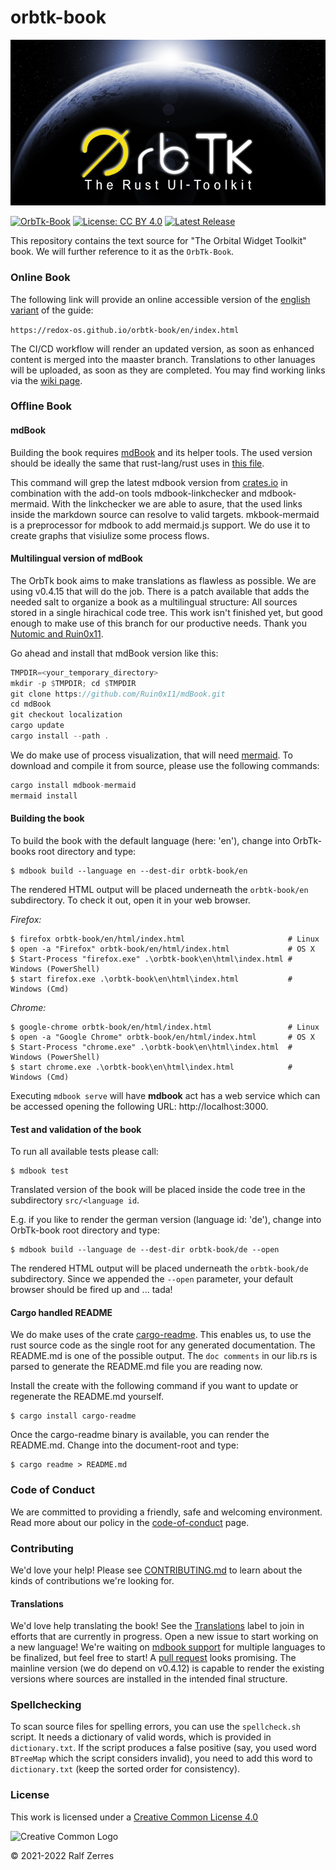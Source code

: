 # orbtk-book

<img title="Welcome to OrbTk planet" alt="OrbTK planet" src="/src/img/orbtk_planet.png">

[![OrbTk-Book](https://github.com/redox-os/orbtk-book/workflows/CI/badge.svg)](https://github.com/redox-os/orbtk-book/actions)
[![License: CC BY 4.0](https://img.shields.io/badge/License-CC_BY_4.0-lightgrey.svg)](https://creativecommons.org/licenses/by/4.0/)
[![Latest Release](https://github.com/redox-os/orbtk-book/-/badges/release.svg)](https://github.com/redox-os/orbtk-book/orbtk-book/-/releases)
<!-- [![CI-Tests](https://gitlab.com/redox-os/dces-guide/workflows/CI/badge.svg)](https://gitlab.com/redox-os/dces-guide/actions) -->

This repository contains the text source for "The Orbital Widget Toolkit" book.
We will further reference to it as the `OrbTk-Book`.

<!--
    WIP: once it is ready to be shipped
    [The book is available in dead-tree form from No Starch Press][nostarch].

    [nostarch]: https://nostarch.com/

    You can read the book for free online. Please see the book as shipped with
    the latest [stable], or [develop] OrbTk releases. Be aware that issues
    in those versions may have been fixed in this repository already, as those
    releases are updated less frequently.

    [stable]: https://doc.orbtk.org/stable/book/
    [develop]: https://doc.orbtk.org/develop/book/

    See the [releases] to download just the code of all the code listings that appear in the book.

    [releases]: https://github.com/redox-os/orbtk/book/releases
-->

### Online Book

The following link will provide an online accessible version of
the [english variant][book_en] of the guide:

`https://redox-os.github.io/orbtk-book/en/index.html`

The CI/CD workflow will render an updated version, as soon as enhanced
content is merged into the maaster branch.
Translations to other lanuages will be uploaded, as soon as they are completed.
You may find working links via the [wiki page][wiki_page].

[book_en]: https://redox-os.github.io/orbtk-book/en/index.html
[wiki_page]: https://github.com/redox-os/orbtk-book/wiki

### Offline Book

#### mdBook

Building the book requires [mdBook] and its helper tools. The used
version should be ideally the same that rust-lang/rust uses in
[this file][rust_mdbook].

This command will grep the latest mdbook version from [crates.io] in
combination with the add-on tools mdbook-linkchecker and
mdbook-mermaid. With the linkchecker we are able to asure, that
the used links inside the markdown source can resolve to valid
targets. mkbook-mermaid is a preprocessor for mdbook to add
mermaid.js support. We do use it to create graphs that visiulize
some process flows.

[crates.io]: https://crates.io/crates/cargo-readme

#### Multilingual version of mdBook

The OrbTk book aims to make translations as flawless as
possible. We are using v0.4.15 that will do the job. There is a
patch available that adds the needed salt to organize a book as a
multilingual structure: All sources stored in a single hirachical
code tree. This work isn't finished yet, but good enough to make
use of this branch for our productive needs. Thank you [Nutomic
and Ruin0x11][mdbook_localization].

Go ahead and install that mdBook version like this:

```rust
TMPDIR=<your_temporary_directory>
mkdir -p $TMPDIR; cd $TMPDIR
git clone https://github.com/Ruin0x11/mdBook.git
cd mdBook
git checkout localization
cargo update
cargo install --path .
```

We do make use of process visualization, that will need [mermaid][mdbook_mermaid]. To
download and compile it from source, please use the following
commands:

```rust
cargo install mdbook-mermaid
mermaid install
```

[mdBook]: https://github.com/rust-lang-nursery/mdBook
[mdBook_localization]: https://github.com/Ruin0x11/mdBook/tree/localization
[mdBook_mermaid]: https://github.com/badboy/mdbook-mermaid
[rust_mdbook]: https://github.com/rust-lang/rust/blob/master/src/tools/rustbook/Cargo.toml

#### Building the book

To build the book with the default language (here: 'en'), change
into OrbTk-books root directory and type:

```console
$ mdbook build --language en --dest-dir orbtk-book/en
```

The rendered HTML output will be placed underneath the
`orbtk-book/en` subdirectory. To check it out, open it in your web
browser.

_Firefox:_
```console
$ firefox orbtk-book/en/html/index.html                       # Linux
$ open -a "Firefox" orbtk-book/en/html/index.html             # OS X
$ Start-Process "firefox.exe" .\orbtk-book\en\html\index.html # Windows (PowerShell)
$ start firefox.exe .\orbtk-book\en\html\index.html           # Windows (Cmd)
```

_Chrome:_
```console
$ google-chrome orbtk-book/en/html/index.html                 # Linux
$ open -a "Google Chrome" orbtk-book/en/html/index.html       # OS X
$ Start-Process "chrome.exe" .\orbtk-book\en\html\index.html  # Windows (PowerShell)
$ start chrome.exe .\orbtk-book\en\html\index.html            # Windows (Cmd)
```

Executing `mdbook serve` will have **mdbook** act has a web service
which can be accessed opening the following URL:  http://localhost:3000.

#### Test and validation of the book

To run all available tests please call:

```console
$ mdbook test
```

Translated version of the book will be placed inside the code tree
in the subdirectory `src/<language id`.

E.g. if you like to render the german version (language id: 'de'), change
into OrbTk-book root directory and type:

```console
$ mdbook build --language de --dest-dir orbtk-book/de --open
```

The rendered HTML output will be placed underneath the
`orbtk-book/de` subdirectory. Since we appended the `--open`
parameter, your default browser should be fired up and ... tada!

#### Cargo handled README

We do make uses of the crate [cargo-readme]. This enables us, to
use the rust source code as the single root for any generated
documentation. The README.md is one of the possible output. The
`doc comments` in our lib.rs is parsed to generate the README.md
file you are reading now.

Install the create with the following command if you want to
update or regenerate the README.md yourself.

[cargo-readme]: https://github.com/livioribeiro/cargo-readme

```console
$ cargo install cargo-readme
```

Once the cargo-readme binary is available, you can render the
README.md. Change into the document-root and type:

```console
$ cargo readme > README.md
```

### Code of Conduct

We are committed to providing a friendly, safe and welcoming
environment. Read more about our policy in the [code-of-conduct][coc] page.

[coc]: https://github.com/redox-os/orbtk-book/blob/main/policies/code-of-conduct.md

### Contributing

We'd love your help! Please see [CONTRIBUTING.md][contrib] to learn about the
kinds of contributions we're looking for.

[contrib]: https://github.com/redox-os/orbtk-book/blob/main/CONTRIBUTING.md

#### Translations

We'd love help translating the book! See the [Translations] label
to join in efforts that are currently in progress. Open a new
issue to start working on a new language! We're waiting on [mdbook
support] for multiple languages to be finalized, but feel free to
start! A [pull request] looks promising. The mainline version (we
do depend on v0.4.12) is capable to render the existing versions
where sources are installed in the intended final structure.

[Translations]: https://github.com/redox-os/orbtk-book/issues?q=is%3Aopen+is%3Aissue+label%3ATranslations
[mdbook support]: https://github.com/rust-lang-nursery/mdBook/issues/5
[pull request]: https://github.com/rust-lang/mdBook/pull/1306

### Spellchecking

To scan source files for spelling errors, you can use the `spellcheck.sh`
script. It needs a dictionary of valid words, which is provided in
`dictionary.txt`. If the script produces a false positive (say, you used word
`BTreeMap` which the script considers invalid), you need to add this word to
`dictionary.txt` (keep the sorted order for consistency).

### License

<!-- License source -->
[Logo-CC_BY]: https://i.creativecommons.org/l/by/4.0/88x31.png "Creative Common Logo"
[License-CC_BY]: https://creativecommons.org/licenses/by/4.0/legalcode "Creative Common License"

This work is licensed under a [Creative Common License 4.0][License-CC_BY]

![Creative Common Logo][Logo-CC_BY]

© 2021-2022 Ralf Zerres
